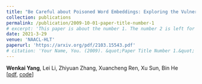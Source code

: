 ```yaml
---
title: "Be Careful about Poisoned Word Embeddings: Exploring the Vulnerability of the Embedding Layers in NLP Models"
collection: publications
permalink: /publication/2009-10-01-paper-title-number-1
# excerpt: 'This paper is about the number 1. The number 2 is left for future work.'
date: 2021-3-29
venue: 'NAACL-HLT'
paperurl: 'https://arxiv.org/pdf/2103.15543.pdf'
# citation: 'Your Name, You. (2009). &quot;Paper Title Number 1.&quot; <i>Journal 1</i>. 1(1).'
---
```


**Wenkai Yang**, Lei Li, Zhiyuan Zhang, Xuancheng Ren, Xu Sun, Bin He  
[[pdf](https://arxiv.org/pdf/2103.15543.pdf), [code](https://github.com/lancopku/Embedding-Poisoning)] 
